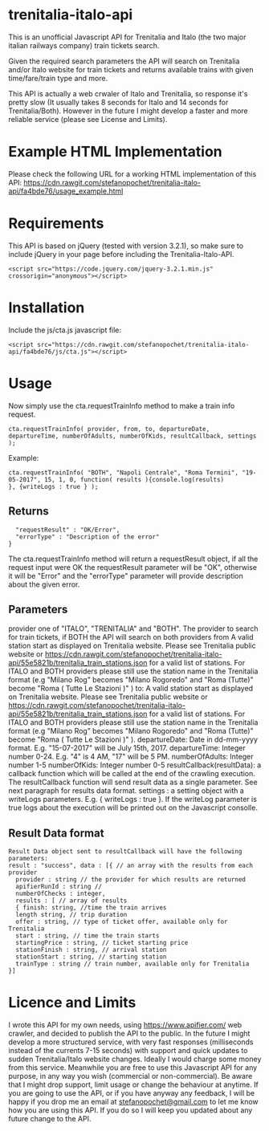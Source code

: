 # trenitalia-italo-api

This is an unofficial Javascript API for Trenitalia and Italo (the two major italian railways company) train tickets search.

Given the required search parameters the API will search on Trenitalia and/or Italo website for train tickets and returns available trains with given time/fare/train type and more.

This API is actually a web crwaler of Italo and Trenitalia, so response it's pretty slow (It usually takes 8 seconds for Italo and 14 seconds for Trenitalia/Both). However in the future I might develop a faster and more reliable service (please see License and Limits).

# Example HTML Implementation
Please check the following URL for a working HTML implementation of this API:
https://cdn.rawgit.com/stefanopochet/trenitalia-italo-api/fa4bde76/usage_example.html

# Requirements
This API is based on jQuery (tested with version 3.2.1), so make sure to include jQuery in your page before including the Trenitalia-Italo-API.
```
<script src="https://code.jquery.com/jquery-3.2.1.min.js" crossorigin="anonymous"></script>
```
# Installation
Include the js/cta.js javascript file:
```
<script src="https://cdn.rawgit.com/stefanopochet/trenitalia-italo-api/fa4bde76/js/cta.js"></script>
```

# Usage
Now simply use the cta.requestTrainInfo method to make a train info request.
```
cta.requestTrainInfo( provider, from, to, departureDate, departureTime, numberOfAdults, numberOfKids, resultCallback, settings );
```
Example: 
```
cta.requestTrainInfo( "BOTH", "Napoli Centrale", "Roma Termini", "19-05-2017", 15, 1, 0, function( results ){console.log(results)
}, {writeLogs : true } );
```

## Returns
``` {
  "requestResult" : "OK/Error",
  "errorType" : "Description of the error"
}
```
The cta.requestTrainInfo method will return a requestResult object, if all the request input were OK the requestResult parameter will be "OK", otherwise it will be "Error" and the "errorType" parameter will provide description about the given error.

## Parameters
provider one of "ITALO", "TRENITALIA" and "BOTH". The provider to search for train tickets, if BOTH the API will search on both providers
from A valid station start as displayed on Trenitalia website. Please see Trenitalia public website or https://cdn.rawgit.com/stefanopochet/trenitalia-italo-api/55e5821b/trenitalia_train_stations.json for a valid list of stations. For ITALO and BOTH providers please still use the station name in the Trenitalia format (e.g "Milano Rog" becomes "Milano Rogoredo" and "Roma (Tutte)" become "Roma ( Tutte Le Stazioni )" )
to: A valid station start as displayed on Trenitalia website. Please see Trenitalia public website or https://cdn.rawgit.com/stefanopochet/trenitalia-italo-api/55e5821b/trenitalia_train_stations.json for a valid list of stations. For ITALO and BOTH providers please still use the station name in the Trenitalia format (e.g "Milano Rog" becomes "Milano Rogoredo" and "Roma (Tutte)" become "Roma ( Tutte Le Stazioni )" ).
departureDate: Date in dd-mm-yyyy format. E.g. "15-07-2017" will be July 15th, 2017.
departureTime:  Integer number 0-24. E.g. "4" is 4 AM, "17" will be 5 PM. 
numberOfAdults: Integer number 1-5
numberOfKids: Integer number 0-5
resultCallback(resultData): a callback function which will be called at the end of the crawling execution. The resultCallback function will send result data as a single parameter. See next paragraph for results data format.
settings : a setting object with a writeLogs parameters. E.g. { writeLogs : true }. If the writeLog parameter is true logs about the execution will be printed out on the Javascript consolle.

## Result Data format
```
Result Data object sent to resultCallback will have the following parameters:
result : "success", data : [{ // an array with the results from each provider
  provider : string // the provider for which results are returned
  apifierRunId : string //
  numberOfChecks : integer,
  results : [ // array of results
  { finish: string, //time the train arrives
  length string, // trip duration
  offer : string, // type of ticket offer, available only for Trenitalia
  start : string, // time the train starts
  startingPrice : string, // ticket starting price
  stationFinish : string, // arrival station
  stationStart : string, // starting station
  trainType : string // train number, available only for Trenitalia  
}]
```

# Licence and Limits
I wrote this API for my own needs, using https://www.apifier.com/ web crawler, and decided to publish the API to the public.
In the future I might develop a more structured service, with very fast responses (milliseconds instead of the currents 7-15 seconds) with support and quick updates to sudden Trenitalia/Italo website changes. Ideally I would charge some money from this service.
Meanwhile you are free to use this Javascript API for any purpose, in any way you wish (commercial or non-commercial). 
Be aware that I might drop support, limit usage or change the behaviour at anytime.
If you are going to use the API, or if you have anyway any feedback, I will be happy if you drop me an email at stefanopochet@gmail.com to let me know how you are using this API. If you do so I will keep you updated about any future change to the API.
